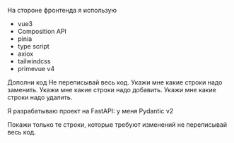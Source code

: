 На стороне фронтенда я использую 
- vue3
- Composition API
- pinia
- type script
- axiox
- tailwindcss 
- primevue v4

Дополни код
Не переписывай весь код.
Укажи мне какие строки надо заменить.
Укажи мне какие строки надо добавить.
Укажи мне какие строки надо удалить.

Я разрабатываю проект на FastAPI:
у меня Pydantic v2

Покажи только те строки, которые требуют изменений не переписывай весь код.